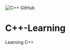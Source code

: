![C++ GitHub](https://user-images.githubusercontent.com/76142366/148685054-3b9a6a5d-0c18-401a-97fe-1663d74b9ef9.png)
# C++-Learning
Learning C++ 
